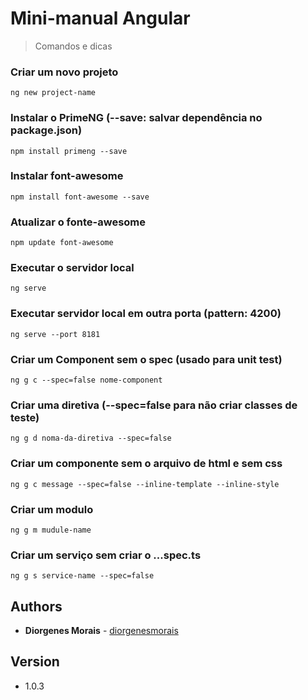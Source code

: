 # Mini-manual Angular

>Comandos e dicas

### Criar um novo projeto

```
ng new project-name
```

### Instalar o PrimeNG (--save: salvar dependência no package.json)

```
npm install primeng --save
```

### Instalar font-awesome

```
npm install font-awesome --save
```

### Atualizar o fonte-awesome

```
npm update font-awesome
```

### Executar o servidor local

```
ng serve
```

### Executar servidor local em outra porta (pattern: 4200)

```
ng serve --port 8181
```

### Criar um Component sem o spec (usado para unit test) 

```
ng g c --spec=false nome-component
```

### Criar uma diretiva (--spec=false para não criar classes de teste)

```
ng g d noma-da-diretiva --spec=false
```

### Criar um componente sem o arquivo de html e sem css

```
ng g c message --spec=false --inline-template --inline-style
```

### Criar um modulo

```
ng g m mudule-name
```

### Criar um serviço sem criar o ...spec.ts

```
ng g s service-name --spec=false
```

## Authors

* **Diorgenes Morais** - [diorgenesmorais](https://github.com/diorgenesmorais)

## Version

* 1.0.3

